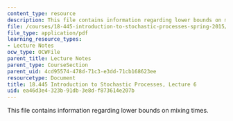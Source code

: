 ```yaml
---
content_type: resource
description: This file contains information regarding lower bounds on mixing times.
file: /courses/18-445-introduction-to-stochastic-processes-spring-2015/ea46d3e4323b91db3e8df873614e207b_MIT18_445S15_lecture6.pdf
file_type: application/pdf
learning_resource_types:
- Lecture Notes
ocw_type: OCWFile
parent_title: Lecture Notes
parent_type: CourseSection
parent_uid: 4cd95574-478d-71c3-e3dd-71cb168623ee
resourcetype: Document
title: 18.445 Introduction to Stochastic Processes, Lecture 6
uid: ea46d3e4-323b-91db-3e8d-f873614e207b
---
```

This file contains information regarding lower bounds on mixing times.

